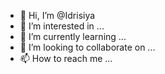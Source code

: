 - 👋 Hi, I’m @Idrisiya
- 👀 I’m interested in ...
- 🌱 I’m currently learning ...
- 💞️ I’m looking to collaborate on ...
- 📫 How to reach me ...

<!---
Idrisiya/Idrisiya is a ✨ special ✨ repository because its `README.md` (this file) appears on your GitHub profile.
You can click the Preview link to take a look at your changes.
--->
